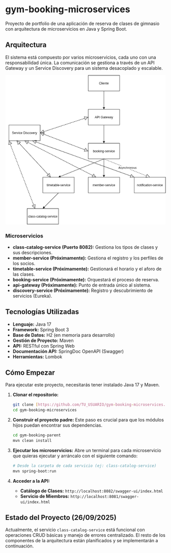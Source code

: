 # gym-booking-microservices
Proyecto de portfolio de una aplicación de reserva de clases de gimnasio con arquitectura de microservicios en Java y Spring Boot.

## Arquitectura
El sistema está compuesto por varios microservicios, cada uno con una responsabilidad única. La comunicación se gestiona a través de un API Gateway y un Service Discovery para un sistema desacoplado y escalable.

![Diagrama de Arquitectura](Diagrama_aqrquitectura.drawio.png)

### Microservicios
* **class-catalog-service (Puerto 8082):** Gestiona los tipos de clases y sus descripciones.
* **member-service (Próximamente):** Gestiona el registro y los perfiles de los socios.
* **timetable-service (Próximamente):** Gestionará el horario y el aforo de las clases.
* **booking-service (Próximamente):** Orquestará el proceso de reserva.
* **api-gateway (Próximamente):** Punto de entrada único al sistema.
* **discovery-service (Próximamente):** Registro y descubrimiento de servicios (Eureka).

## Tecnologías Utilizadas
* **Lenguaje:** Java 17
* **Framework:** Spring Boot 3
* **Base de Datos:** H2 (en memoria para desarrollo)
* **Gestión de Proyecto:** Maven
* **API:** RESTful con Spring Web
* **Documentación API:** SpringDoc OpenAPI (Swagger)
* **Herramientas:** Lombok

## Cómo Empezar

Para ejecutar este proyecto, necesitarás tener instalado Java 17 y Maven.

1.  **Clonar el repositorio:**
    ```bash
    git clone [https://github.com/TU_USUARIO/gym-booking-microservices.git](https://github.com/TU_USUARIO/gym-booking-microservices.git)
    cd gym-booking-microservices
    ```

2.  **Construir el proyecto padre:**
    Este paso es crucial para que los módulos hijos puedan encontrar sus dependencias.
    ```bash
    cd gym-booking-parent
    mvn clean install
    ```

3.  **Ejecutar los microservicios:**
    Abre un terminal para cada microservicio que quieras ejecutar y arráncalo con el siguiente comando:
    ```bash
    # Desde la carpeta de cada servicio (ej: class-catalog-service)
    mvn spring-boot:run
    ```

4.  **Acceder a la API:**
    * **Catálogo de Clases:** `http://localhost:8082/swagger-ui/index.html`
    * **Servicio de Miembros:** `http://localhost:8081/swagger-ui/index.html`

## Estado del Proyecto (26/09/2025)
Actualmente, el servicio `class-catalog-service` está funcional con operaciones CRUD básicas y manejo de errores centralizado. El resto de los componentes de la arquitectura están planificados y se implementarán a continuación.
